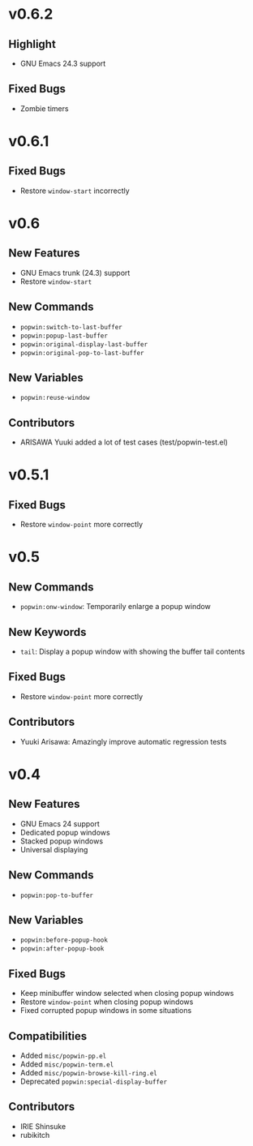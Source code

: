 v0.6.2
======

Highlight
---------

- GNU Emacs 24.3 support

Fixed Bugs
----------

- Zombie timers

v0.6.1
======

Fixed Bugs
----------

- Restore `window-start` incorrectly

v0.6
====

New Features
------------

- GNU Emacs trunk (24.3) support
- Restore `window-start`

New Commands
------------

- `popwin:switch-to-last-buffer`
- `popwin:popup-last-buffer`
- `popwin:original-display-last-buffer`
- `popwin:original-pop-to-last-buffer`

New Variables
-------------

- `popwin:reuse-window`

Contributors
------------

- ARISAWA Yuuki added a lot of test cases (test/popwin-test.el)

v0.5.1
======

Fixed Bugs
----------

- Restore `window-point` more correctly

v0.5
====

New Commands
------------

- `popwin:onw-window`: Temporarily enlarge a popup window

New Keywords
------------

- `tail`: Display a popup window with showing the buffer tail contents

Fixed Bugs
----------

- Restore `window-point` more correctly

Contributors
------------

- Yuuki Arisawa: Amazingly improve automatic regression tests

v0.4
====

New Features
------------

- GNU Emacs 24 support
- Dedicated popup windows
- Stacked popup windows
- Universal displaying

New Commands
------------

- `popwin:pop-to-buffer`

New Variables
-------------

- `popwin:before-popup-hook`
- `popwin:after-popup-book`

Fixed Bugs
----------

- Keep minibuffer window selected when closing popup windows
- Restore `window-point` when closing popup windows
- Fixed corrupted popup windows in some situations

Compatibilities
---------------

- Added `misc/popwin-pp.el`
- Added `misc/popwin-term.el`
- Added `misc/popwin-browse-kill-ring.el`
- Deprecated `popwin:special-display-buffer`

Contributors
------------

- IRIE Shinsuke
- rubikitch
